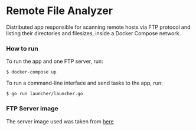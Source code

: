 # Remote File Analyzer

Distributed app responsible for scanning remote hosts via FTP protocol and listing their directories and filesizes, inside a Docker Compose network.

### How to run

To run the app and one FTP server, run:
```
$ docker-compose up
```

To run a command-line interface and send tasks to the app, run:
```
$ go run launcher/launcher.go
```

### FTP Server image

The server image used was taken from [here](https://github.com/stilliard/docker-pure-ftpd)
